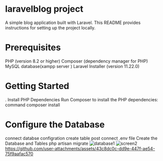 # laravelblog project
A simple blog application built with Laravel. This README provides instructions for setting up the project locally.
# Prerequisites
PHP (version 8.2 or higher)
Composer (dependency manager for PHP)
MySQL database(xampp server )
Laravel Installer (version  11.22.0)
# Getting Started
. Install PHP Dependencies
Run Composer to install the PHP dependencies: 
command composer install 
# Configure the Database
connect databse configration 
create table post
connect .env file
Create the Database and Tables
php artisan migrate
![database1](https://github.com/user-attachments/assets/4adc814c-dfb5-43b8-a73b-d356317ae65f)
![screen2](https://github.com/user-attachments/assets/c13f7081-8112-487d-a6fa-5c26ac357811)
https://github.com/user-attachments/assets/43c8dc0c-dd9e-447f-ae54-75f9aafac570
